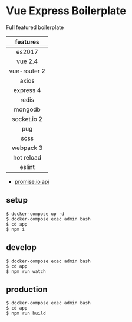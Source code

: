 # Vue Express Boilerplate

Full featured boilerplate

| features    |
|:-----------:|
| es2017      |
| vue 2.4     |
| vue-router 2|
| axios       |
| express 4   |
| redis       |
| mongodb     |
| socket.io 2 |
| pug         |
| scss        |
| webpack 3   |
| hot reload  |
| eslint      |

- [promise.io api](./docs/promise.io.md)

## setup
```
$ docker-compose up -d
$ docker-compose exec admin bash
$ cd app
$ npm i
```

## develop
```
$ docker-compose exec admin bash
$ cd app
$ npm run watch
```

## production
```
$ docker-compose exec admin bash
$ cd app
$ npm run build
```
